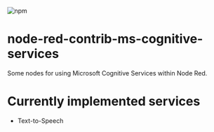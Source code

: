 ![npm](https://img.shields.io/npm/v/node-red-contrib-ms-cognitive-services?style=for-the-badge)

# node-red-contrib-ms-cognitive-services
Some nodes for using Microsoft Cognitive Services within Node Red.

# Currently implemented services
- Text-to-Speech
